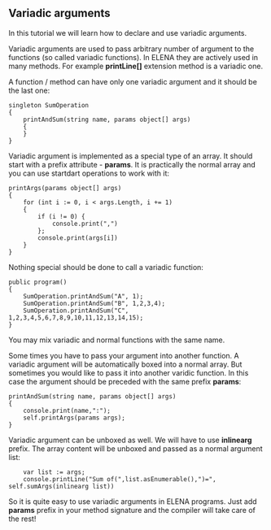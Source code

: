 ## Variadic arguments

In this tutorial we will learn how to declare and use variadic arguments.

Variadic arguments are used to pass arbitrary number of argument to the functions (so called variadic functions). In ELENA they are actively used in many methods. For example **printLine[]** extension method is a variadic one. 

A function / method can have only one variadic argument and it should be the last one:

    singleton SumOperation
    {
        printAndSum(string name, params object[] args)
        {
        }
    }

Variadic argument is implemented as a special type of an array. It should start with a prefix attribute - **params**. It is practically the normal array and you can use startdart operations to work with it:

    printArgs(params object[] args)
    {
        for (int i := 0, i < args.Length, i += 1)
        {
            if (i != 0) {
                console.print(",")
            };
            console.print(args[i])
        }
    }


Nothing special should be done to call a variadic function:

    public program()
    {
        SumOperation.printAndSum("A", 1);
        SumOperation.printAndSum("B", 1,2,3,4);
        SumOperation.printAndSum("C", 1,2,3,4,5,6,7,8,9,10,11,12,13,14,15);
    }

You may mix variadic and normal functions with the same name.

Some times you have to pass your argument into another function. A variadic argument will be automatically boxed into a normal array. But sometimes you would like to pass it into another varidic function. In this case the argument should be preceded with the same prefix **params**:

    printAndSum(string name, params object[] args)
    {
        console.print(name,":");
        self.printArgs(params args);
    }

Variadic argument can be unboxed as well. We will have to use **inlinearg** prefix. The array content will be unboxed and passed as a normal argument list:

        var list := args;
        console.printLine("Sum of(",list.asEnumerable(),")=", self.sumArgs(inlinearg list))        

So it is quite easy to use variadic arguments in ELENA programs. Just add **params** prefix in your method signature and the compiler will take care of the rest!
